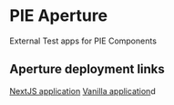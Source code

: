 # PIE Aperture

External Test apps for PIE Components

## Aperture deployment links
[NextJS application](https://aperture-nextjs.pie.design/)
[Vanilla application](https://aperture-vanilla.pie.design/)d